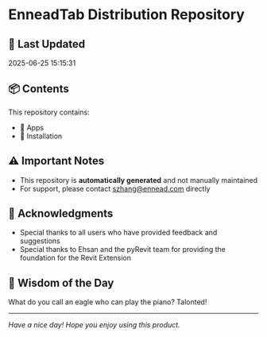 # EnneadTab Distribution Repository

## 📅 Last Updated
2025-06-25 15:15:31



## 📦 Contents
This repository contains:
- 📂 Apps
- 📂 Installation

## ⚠️ Important Notes
- This repository is **automatically generated** and not manually maintained
- For support, please contact szhang@ennead.com directly

## 🙏 Acknowledgments
- Special thanks to all users who have provided feedback and suggestions
- Special thanks to Ehsan and the pyRevit team for providing the foundation for the Revit Extension

## 💭 Wisdom of the Day
What do you call an eagle who can play the piano? Talonted!

---
*Have a nice day! Hope you enjoy using this product.*

